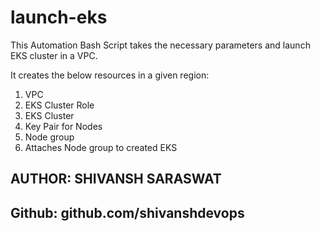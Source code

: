 # launch-eks
This Automation Bash Script takes the necessary parameters and launch EKS cluster in a VPC.

It creates the below resources in a given region:
1) VPC
2) EKS Cluster Role
3) EKS Cluster
4) Key Pair for Nodes
5) Node group
6) Attaches Node group to created EKS


## AUTHOR: SHIVANSH SARASWAT
## Github: github.com/shivanshdevops
